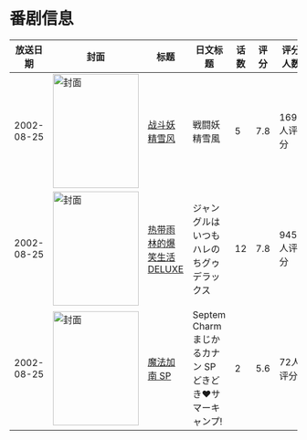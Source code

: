 # 番剧信息

|放送日期|封面|标题|日文标题|话数|评分|评分人数|
|---|---|---|---|---|---|---|
|2002-08-25|<img src="//lain.bgm.tv/pic/cover/c/38/12/2842_3559S.jpg" alt="封面" style="width:150px;height:200px;object-fit:cover;">|[战斗妖精雪风](https://bangumi.tv/subject/2842)|戦闘妖精雪風|5|7.8|1693人评分|
|2002-08-25|<img src="//lain.bgm.tv/pic/cover/c/cf/cc/3292_k8iFF.jpg" alt="封面" style="width:150px;height:200px;object-fit:cover;">|[热带雨林的爆笑生活DELUXE](https://bangumi.tv/subject/3292)|ジャングルはいつもハレのちグゥ デラックス|12|7.8|945人评分|
|2002-08-25|<img src="/img/no_icon_subject.png" alt="封面" style="width:150px;height:200px;object-fit:cover;">|[魔法加南 SP](https://bangumi.tv/subject/29869)|Septem Charm まじかるカナン SP どきどき♥サマーキャンプ!|2|5.6|72人评分|
